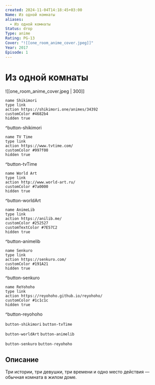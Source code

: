 ```yaml
---
created: 2024-11-04T14:18:45+03:00
Name: Из одной комнаты
aliases:
  - Из одной комнаты
Status: drop
Type: anime
Rating: PG-13
Cover: "![[one_room_anime_cover.jpeg]]"
Year: 2017
Episode: 1
---
```


# Из одной комнаты

![[one_room_anime_cover.jpeg | 300]]

```button
name Shikimori
type link
action https://shikimori.one/animes/34392
customColor #4682b4
hidden true
```
^button-shikimori

```button
name TV Time
type link
action https://www.tvtime.com/
customColor #997f00
hidden true
```
^button-tvTime

```button
name World Art
type link
action http://www.world-art.ru/
customColor #7a0000
hidden true
```
^button-worldArt

```button
name AnimeLib
type link
action https://anilib.me/
customColor #252527
customTextColor #7E57C2
hidden true
```
^button-animelib

```button
name Senkuro
type link
action https://senkuro.com/
customColor #191A21
hidden true
```
^button-senkuro

```button
name ReYohoho
type link
action https://reyohoho.github.io/reyohoho/
customColor #1c1c1c
hidden true
```
^button-reyohoho

`button-shikimori` `button-tvTime`

`button-worldArt` `button-animelib`

`button-senkuro` `button-reyohoho`

## Описание

Три истории, три девушки, три времени и одно место действия — обычная комната в жилом доме.
